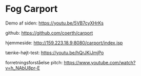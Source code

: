 # Fog Carport
Demo af siden:
https://youtu.be/5VB7cyXHrKs

github:
https://github.com/coerth/carport

hjemmeside:
http://159.223.18.9:8080/carport/index.jsp 

tænke-højt-test:
https://youtu.be/hQrJKiJmjPo


forretningsforståelse pitch:
https://www.youtube.com/watch?v=h_NAbU8pr-E

